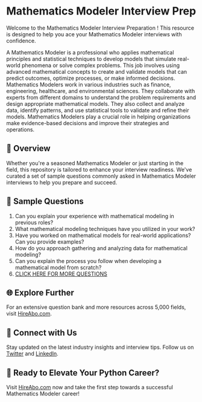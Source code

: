 # Mathematics Modeler Interview Prep

Welcome to the Mathematics Modeler Interview Preparation ! This resource is designed to help you ace your Mathematics Modeler interviews with confidence.

A Mathematics Modeler is a professional who applies mathematical principles and statistical techniques to develop models that simulate real-world phenomena or solve complex problems. This job involves using advanced mathematical concepts to create and validate models that can predict outcomes, optimize processes, or make informed decisions. Mathematics Modelers work in various industries such as finance, engineering, healthcare, and environmental sciences. They collaborate with experts from different domains to understand the problem requirements and design appropriate mathematical models. They also collect and analyze data, identify patterns, and use statistical tools to validate and refine their models. Mathematics Modelers play a crucial role in helping organizations make evidence-based decisions and improve their strategies and operations.

## 🚀 Overview

Whether you're a seasoned Mathematics Modeler or just starting in the field, this repository is tailored to enhance your interview readiness. We've curated a set of sample questions commonly asked in Mathematics Modeler interviews to help you prepare and succeed.

## 📝 Sample Questions

1. Can you explain your experience with mathematical modeling in previous roles?
2. What mathematical modeling techniques have you utilized in your work?
3. Have you worked on mathematical models for real-world applications? Can you provide examples?
4. How do you approach gathering and analyzing data for mathematical modeling?
5. Can you explain the process you follow when developing a mathematical model from scratch?
6. [CLICK HERE FOR MORE QUESTIONS](https://hireabo.com/job/19_0_29/Mathematics%20Modeler)

## 🌐 Explore Further

For an extensive question bank and more resources across 5,000 fields, visit [HireAbo.com](https://www.hireabo.com).

## 📱 Connect with Us

Stay updated on the latest industry insights and interview tips. Follow us on [Twitter](https://twitter.com/hireabo) and [LinkedIn](https://www.linkedin.com/in/hire-abo-3609972a8/).

## 🚀 Ready to Elevate Your Python Career?

Visit [HireAbo.com](https://www.hireabo.com) now and take the first step towards a successful Mathematics Modeler career!